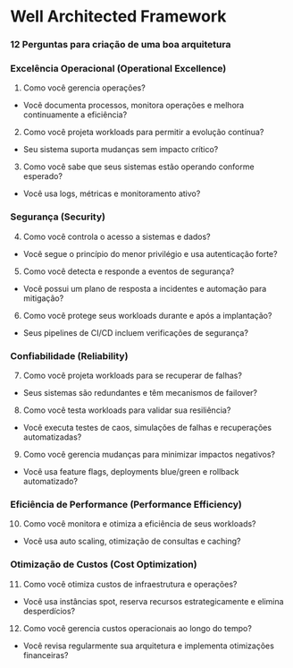 # Well Architected Framework 
### 12 Perguntas para criação de uma boa arquitetura

### Excelência Operacional (Operational Excellence)
1) Como você gerencia operações?
- Você documenta processos, monitora operações e melhora continuamente a eficiência?

2) Como você projeta workloads para permitir a evolução contínua?
- Seu sistema suporta mudanças sem impacto crítico?

3) Como você sabe que seus sistemas estão operando conforme esperado?
- Você usa logs, métricas e monitoramento ativo?

### Segurança (Security)
4) Como você controla o acesso a sistemas e dados?
- Você segue o princípio do menor privilégio e usa autenticação forte?

5) Como você detecta e responde a eventos de segurança?
- Você possui um plano de resposta a incidentes e automação para mitigação?

6) Como você protege seus workloads durante e após a implantação?
- Seus pipelines de CI/CD incluem verificações de segurança?

### Confiabilidade (Reliability)
7) Como você projeta workloads para se recuperar de falhas?
- Seus sistemas são redundantes e têm mecanismos de failover?

8) Como você testa workloads para validar sua resiliência?
- Você executa testes de caos, simulações de falhas e recuperações automatizadas?

9) Como você gerencia mudanças para minimizar impactos negativos?
- Você usa feature flags, deployments blue/green e rollback automatizado?

### Eficiência de Performance (Performance Efficiency)
10) Como você monitora e otimiza a eficiência de seus workloads?
- Você usa auto scaling, otimização de consultas e caching?

### Otimização de Custos (Cost Optimization)
11) Como você otimiza custos de infraestrutura e operações?
- Você usa instâncias spot, reserva recursos estrategicamente e elimina desperdícios?

12) Como você gerencia custos operacionais ao longo do tempo?
- Você revisa regularmente sua arquitetura e implementa otimizações financeiras?

